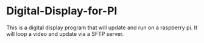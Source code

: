 # Digital-Display-for-PI

This is a digital display program that will update and run on a raspberry pi.  It will loop a video and update via a SFTP server.
